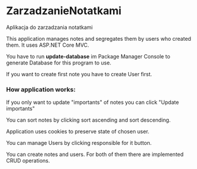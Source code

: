 # ZarzadzanieNotatkami
Aplikacja do zarzadzania notatkami

This application manages notes and segregates them by users who created them.
It uses ASP.NET Core MVC.

You have to run **update-database** im Package Manager Console to generate Database for this program to use.

If you want to create first note you have to create User first.

### How application works:

If you only want to update "importants" of notes you can click "Update importants"

You can sort notes by clicking sort ascending and sort descending.

Application uses cookies to preserve state of chosen user.

You can manage Users by clicking responsible for it button.

You can create notes and users. For both of them there are implemented CRUD operations.
